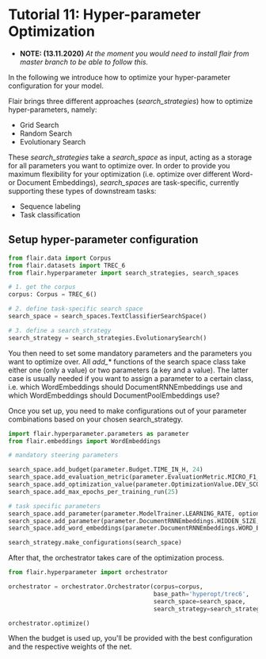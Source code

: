 # Tutorial 11: Hyper-parameter Optimization

* __NOTE: (13.11.2020)__ *At the moment you would need to install flair from master branch to be able to follow this.*

In the following we introduce how to optimize your hyper-parameter configuration for your model.

Flair brings three different approaches (*search_strategies*) how to optimize hyper-parameters, namely:
* Grid Search
* Random Search
* Evolutionary Search

These *search_strategies* take a *search_space* as input, acting as a storage for all parameters you want to optimize
over. In order to provide you maximum flexibility for your optimization (i.e. optimize over different Word- or
Document Embeddings), *search_spaces* are task-specific, currently supporting these types of downstream tasks:
* Sequence labeling
* Task classification

## Setup hyper-parameter configuration
```python
from flair.data import Corpus
from flair.datasets import TREC_6
from flair.hyperparameter import search_strategies, search_spaces

# 1. get the corpus                  
corpus: Corpus = TREC_6()

# 2. define task-specific search space
search_space = search_spaces.TextClassifierSearchSpace()

# 3. define a search_strategy
search_strategy = search_strategies.EvolutionarySearch()
```

You then need to set some mandatory parameters and the parameters you want to optimize over. All *add_** functions of
the search space class take either one (only a value) or two parameters (a key and a value). The latter case is usually
needed if you want to assign a parameter to a certain class, i.e. which WordEmbeddings should DocumentRNNEmbeddings use
and which WordEmbeddings should DocumentPoolEmbeddings use?

Once you set up, you need to make configurations out of your parameter combinations based on your chosen search_strategy.
```python
import flair.hyperparameter.parameters as parameter
from flair.embeddings import WordEmbeddings

# mandatory steering parameters

search_space.add_budget(parameter.Budget.TIME_IN_H, 24)
search_space.add_evaluation_metric(parameter.EvaluationMetric.MICRO_F1_SCORE)
search_space.add_optimization_value(parameter.OptimizationValue.DEV_SCORE)
search_space.add_max_epochs_per_training_run(25)

# task specific parameters
search_space.add_parameter(parameter.ModelTrainer.LEARNING_RATE, options=[0.1, 0.05, 0.01, 3e-5])
search_space.add_parameter(parameter.DocumentRNNEmbeddings.HIDDEN_SIZE, options=[128, 256, 512])
search_space.add_word_embeddings(parameter.DocumentRNNEmbeddings.WORD_EMBEDDINGS, options=[[WordEmbeddings('glove')]])

search_strategy.make_configurations(search_space)
```
 
After that, the orchestrator takes care of the optimization process.
```python
from flair.hyperparameter import orchestrator

orchestrator = orchestrator.Orchestrator(corpus=corpus,
                                         base_path='hyperopt/trec6',
                                         search_space=search_space,
                                         search_strategy=search_strategy)

orchestrator.optimize()
```

When the budget is used up, you'll be provided with the best configuration and the respective weights of the net.